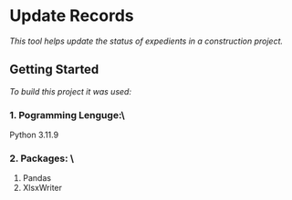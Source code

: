 # Update Records
_This tool helps update the status of expedients in a construction project._

## Getting Started
_To build this project it was used:_

### 1. Pogramming Lenguge:\
Python 3.11.9
### 2. Packages: \
1. Pandas
2. XlsxWriter
